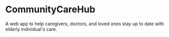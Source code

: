 # CommunityCareHub
A web app to help caregivers, doctors, and loved ones stay up to date with elderly individual's care.
